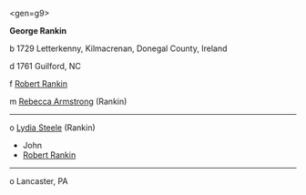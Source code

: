 <gen=g9>

<b>George Rankin</b>

b 1729 Letterkenny, Kilmacrenan, Donegal County, Ireland

d 1761 Guilford, NC

f [Robert Rankin](../g10/robert_rankin.md)

m [Rebecca Armstrong](../g10/rebecca_armstrong.md) (Rankin)

<hr>

o [Lydia Steele](../g9/lydia_steele.md) (Rankin)

- John 
- [Robert Rankin](../g8/robert_rankin_1759.md)

<hr>

o Lancaster, PA